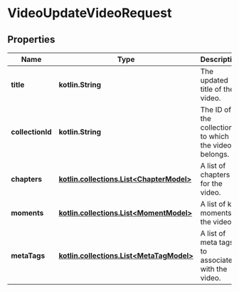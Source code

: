 
# VideoUpdateVideoRequest

## Properties
| Name | Type | Description | Notes |
| ------------ | ------------- | ------------- | ------------- |
| **title** | **kotlin.String** | The updated title of the video. |  [optional] |
| **collectionId** | **kotlin.String** | The ID of the collection to which the video belongs. |  [optional] |
| **chapters** | [**kotlin.collections.List&lt;ChapterModel&gt;**](ChapterModel.md) | A list of chapters for the video. |  [optional] |
| **moments** | [**kotlin.collections.List&lt;MomentModel&gt;**](MomentModel.md) | A list of key moments in the video. |  [optional] |
| **metaTags** | [**kotlin.collections.List&lt;MetaTagModel&gt;**](MetaTagModel.md) | A list of meta tags to associate with the video. |  [optional] |



